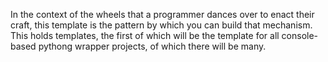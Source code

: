 In the context of the wheels that a programmer dances over to enact their craft, this template is the pattern by which you can build that mechanism. This holds templates, the first of which will be the template for all console-based pythong wrapper projects, of which there will be many.

